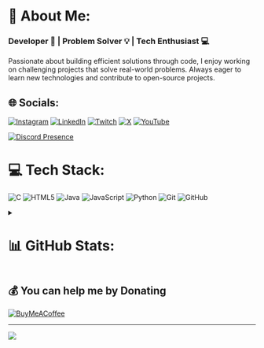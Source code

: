 # 💫 About Me:
### Developer 🚀 | Problem Solver 💡 | Tech Enthusiast 💻
Passionate about building efficient solutions through code, I enjoy working on challenging projects that solve real-world problems. Always eager to learn new technologies and contribute to open-source projects.

## 🌐 Socials:
[![Instagram](https://img.shields.io/badge/Instagram-%23E4405F.svg?style=for-the-badge&logo=Instagram&logoColor=white)](https://instagram.com/notnalin)
[![LinkedIn](https://img.shields.io/badge/LinkedIn-%230077B5.svg?style=for-the-badge&logo=linkedin&logoColor=white)](https://linkedin.com/in/notnalin)
[![Twitch](https://img.shields.io/badge/Twitch-%239146FF.svg?style=for-the-badge&logo=Twitch&logoColor=white)](https://twitch.tv/trickygamer69)
[![X](https://img.shields.io/badge/X-black.svg?style=for-the-badge&logo=X&logoColor=white)](https://x.com/notnalin)
[![YouTube](https://img.shields.io/badge/YouTube-%23FF0000.svg?style=for-the-badge&logo=YouTube&logoColor=white)](https://youtube.com/@notnalin) 

[![Discord Presence](https://lanyard.cnrad.dev/api/499112914578309120?bg=000000)](https://discord.com/users/499112914578309120)

# 💻 Tech Stack:
![C](https://img.shields.io/badge/c-%2300599C.svg?style=for-the-badge&logo=c&logoColor=white)
![HTML5](https://img.shields.io/badge/html5-%23E34F26.svg?style=for-the-badge&logo=html5&logoColor=white)
![Java](https://img.shields.io/badge/java-%23ED8B00.svg?style=for-the-badge&logo=openjdk&logoColor=white)
![JavaScript](https://img.shields.io/badge/javascript-%23323330.svg?style=for-the-badge&logo=javascript&logoColor=%23F7DF1E)
![Python](https://img.shields.io/badge/python-3670A0?style=for-the-badge&logo=python&logoColor=ffdd54)
![Git](https://img.shields.io/badge/git-%23F05033.svg?style=for-the-badge&logo=git&logoColor=white)
![GitHub](https://img.shields.io/badge/github-%23121011.svg?style=for-the-badge&logo=github&logoColor=white)

<details>
  <summary><h1> 📊 GitHub Stats:</h1></summary>
  
  ![](https://github-readme-stats.vercel.app/api/top-langs/?username=NotNalin&theme=dark&hide_border=true&include_all_commits=false&count_private=true&layout=compact)
  ![](https://github-readme-stats.vercel.app/api?username=NotNalin&theme=dark&hide_border=true&include_all_commits=false&count_private=true)
</details>

## 💰 You can help me by Donating
[![BuyMeACoffee](https://img.shields.io/badge/Buy%20Me%20a%20Coffee-ffdd00?style=for-the-badge&logo=buy-me-a-coffee&logoColor=black)](https://buymeacoffee.com/notnalin) 

---
[![](https://visitcount.itsvg.in/api?id=NotNalin&icon=0&color=12)](https://visitcount.itsvg.in)
